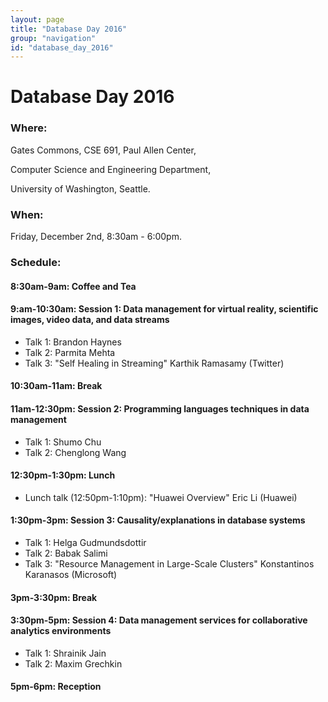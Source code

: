 ```yaml
---
layout: page
title: "Database Day 2016"
group: "navigation"
id: "database_day_2016"
---
```


# Database Day 2016

### **Where**: 

Gates Commons, CSE 691, Paul Allen Center,

Computer Science and Engineering Department,

University of Washington, Seattle.

### **When**: 

Friday, December 2nd, 8:30am - 6:00pm.

### **Schedule**:

#### 8:30am-9am: Coffee and Tea

#### 9:am-10:30am: Session 1: Data management for virtual reality, scientific images, video data, and data streams
- Talk 1: Brandon Haynes			
- Talk 2: Parmita Mehta			
- Talk 3: "Self Healing in Streaming" Karthik Ramasamy  (Twitter)			

#### 10:30am-11am: Break

#### 11am-12:30pm: Session 2: Programming languages techniques in data management
- Talk 1: Shumo Chu
- Talk 2: Chenglong Wang

#### 12:30pm-1:30pm: Lunch
- Lunch talk (12:50pm-1:10pm): "Huawei Overview" Eric Li (Huawei)
 
#### 1:30pm-3pm: Session 3: Causality/explanations in database systems
- Talk 1: Helga Gudmundsdottir
- Talk 2: Babak Salimi
- Talk 3: "Resource Management in Large-Scale Clusters" Konstantinos Karanasos (Microsoft)

#### 3pm-3:30pm: Break

#### 3:30pm-5pm: Session 4: Data management services for collaborative analytics environments
- Talk 1: Shrainik Jain
- Talk 2: Maxim Grechkin

#### 5pm-6pm: Reception

